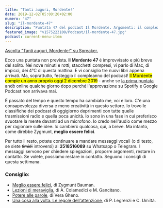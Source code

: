 ```yaml
---
title: "Tanti auguri, Mordente!"
date: 2019-12-02T05:00:20+02:00
numero: "47"
slug: "il-mordente-47"
description: "Puntata 47 del podcast Il Mordente. Argomenti: il compleanno del podcast, la corsa in salita, le lezioni di meraviglia, Vera Gheno, Maura Gancitano. Ed io che sono stanco ma propositivo. Autore: Riccardo Palombo"
featured_image: "v1575223100/Podcast/il-mordente-47.jpg"
podcast: current-menu-item
---
```


<a class="spreaker-player" href="https://www.spreaker.com/episode/20406837" data-resource="episode_id=20406837" data-width="100%" data-height="200px" data-theme="light" data-playlist="false" data-playlist-continuous="false" data-autoplay="false" data-live-autoplay="false" data-chapters-image="true" data-episode-image-position="right" data-hide-logo="false" data-hide-likes="false" data-hide-comments="false" data-hide-sharing="false" data-hide-download="true">Ascolta "Tanti auguri, Mordente!" su Spreaker.</a>

Ecco una puntata non prevista. <strong>Il Mordente 47</strong> è improvvisato e più breve del solito. Nei nove minuti e rotti, stacchetti compresi, vi parlo di Mac, di impicci, dei 4°C di questa mattina. E vi consiglio tre nuovi libri appena arrivati. Ma, soprattutto, festeggio il compleanno del podcast! <mark>Il Mordente compie un anno proprio oggi 2 dicembre 2019</mark> - anche se [la prima puntata](/podcast/il-mordente-1/) andò online qualche giorno dopo perché l'approvazione su Spotify e Google Podcast non arrivava mai.

È passato del tempo e questo tempo ha cambiato me, voi e loro. C'è una consapevolezza diversa e meno creatività in questo settore. Io trovo le classifiche dei podcast di oggigiorno deprimenti con tutte quelle trasmissioni radio e quella poca unicità. Io sono in una fase in cui preferisco svuotare la mente davanti ad un microfono. Io credo nell'audio come mezzo per ragionare sulle idee. Io cambierò qualcosa, qui, a breve. Ma intanto, come direbbe Zygmunt, <strong>meglio essere felici</strong>.

Per tutto il resto, potete continuare a mandare messaggi vocali (o di testo, se siete ~~timidi~~ introversi) al <strong>3518516089</strong> su Whatsapp o Telegram. I messaggi servono per chiedere spiegazioni, proporre argomenti, restare in contatto. Se volete, possiamo restare in contatto. Seguono i consigli di questa settimana.

### Consiglio:
<ul>
<li><a href="https://amzn.to/2KWMtr9" target="_blank" rel="noopener" rel="nofollow" title="Vedi il libro Meglio essere felici">Meglio essere felici</a>, di Zygmunt Bauman.</li>
<li><a href="https://amzn.to/2Djq3MG" target="_blank" rel="noopener" rel="nofollow" title="Vedi il libro Lezioni di meraviglia">Lezioni di meraviglia</a>, di A. Colamedici e M. Gancitano.</li>
<li><a href="https://amzn.to/2Dp3YfS" target="_blank" rel="noopener" rel="nofollow" title="Vedi il libro Potere alle parole">Potere alle parole</a>, di Vera Gheno.</li>
<li><a href="https://amzn.to/2Dpd0tk" target="_blank" rel="noopener" rel="nofollow" title="Vedi il libro Una cosa alla volta. Le regole dell'attenzione">Una cosa alla volta. Le regole dell'attenzione</a>, di P. Legrenzi e C. Umiltà.</li>
</ul>